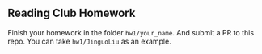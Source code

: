 ## Reading Club Homework

Finish your homework in the folder `hw1/your_name`. And submit a PR to this repo. You can take `hw1/JinguoLiu` as an example.
